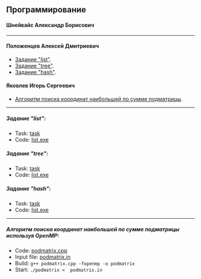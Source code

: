 ## Программирование  
#### Шнейвайс Александр Борисович  
***
#### Положенцев Алексей Дмитриевич
 + [Задание "list"](#list.c).
 + [Задание "tree"](#tree.c).
 + [Задание "hash"](#hash.c).

#### Яковлев Игорь Сергеевич  
 + [Алгоритм поиска координат наибольшей по сумме подматрицы](#podmatrix_cpp). 

***
##### <a name="list.c"></a> Задание "list":
 + Task: [task](https://github.com/paantya/Astro/tree/master/3s/programming/polozchencev/list "Задание")
 + Code: [list.exe](https://github.com/paantya/Astro/tree/master/3s/programming/polozchencev/list/4 "Open code list")  

##### <a name="tree.c"></a> Задание "tree":
 + Task: [task](https://github.com/paantya/Astro/tree/master/3s/programming/polozchencev/tree "Задание")
 + Code: [list.exe](https://github.com/paantya/Astro/tree/master/3s/programming/polozchencev/tree/PROGRAM "Open code tree")  
 
##### <a name="hash.c"></a> Задание "hash":
 + Task: [task](https://github.com/paantya/Astro/blob/master/3s/programming/polozchencev/hash "Задание")
 + Code: [list.exe](https://github.com/paantya/Astro/blob/master/3s/programming/polozchencev/hash/hash_q.cpp "Open code hash")  

***
##### <a name="podmatrix_cpp"></a> Алгоритм поиска координат наибольшей по сумме подматрицы используя OpenMP:

 + Code: [podmatrix.cpp](https://github.com/paantya/Astro/blob/master/3s/programming/podmatrix.cpp "Open podmatrix.cpp")   
 + Input file: [podmatrix.in](https://github.com/paantya/Astro/blob/master/3s/programming/podmatrix.in "Open input file")
 + Build: `g++ podmatrix.cpp -fopenmp -o podmatrix`  
 + Start: `./podmatrix <  podmatrix.in`


